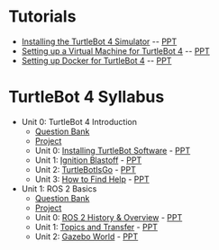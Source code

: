 # Tutorials

* [Installing the TurtleBot 4 Simulator](./tutorials/Tutorial-InstallingTheTurtlebotSimulator.md) -- [PPT](./tutorials/Tutorial-InstallingTheTurtlebotSimulator.ppt)
* [Setting up a Virtual Machine for TurtleBot 4](./tutorials/Tutorial-SettingUpAVirtualMachine.md) -- [PPT](./tutorials/Tutorial-SettingUpAVirtualMachine.ppt)
* [Setting up Docker for TurtleBot 4](./tutorials/Tutorial-TurtleBotAndDocker.md) -- [PPT](./tutorials/Tutorial-TurtleBotAndDocker.ppt)


# TurtleBot 4 Syllabus 

* Unit 0: TurtleBot 4 Introduction
	* [Question Bank](B)
	* [Project](A)
	* Unit 0: [Installing TurtleBot Software](./units/Unit00-TB4-Introduction/L00-InstallingSoftware/U00-L00-InstallingSoftware.md) - [PPT](./units/Unit00-TB4-Introduction/L00-InstallingSoftware/U00-L00-InstallingSoftware.ppt)
	* Unit 1: [Ignition Blastoff](./units/Unit00-TB4-Introduction/L01-IgnitionBlastoff/U00-L01-IgnitionBlastoff.md) - [PPT](./units/Unit00-TB4-Introduction/L01-IgnitionBlastoff/U00-L01-IgnitionBlastoff.ppt)
	* Unit 2: [TurtleBotIsGo](./units/Unit00-TB4-Introduction/L02-TurtleBotIsGo/U00-L02-TurtleBotIsGo.md) - [PPT](./units/Unit00-TB4-Introduction/L02-TurtleBotIsGo/U00-L02-TurtleBotIsGo.ppt)
	* Unit 3: [How to Find Help](./units/Unit00-TB4-Introduction/L03-HowToFindHelp/U00-L03-HowToFindHelp.md) - [PPT](./units/Unit00-TB4-Introduction/L03-HowToFindHelp/U00-L03-HowToFindHelp.ppt)
* Unit 1: ROS 2 Basics
	* [Question Bank](B)
	* [Project](A)
	* Unit 0: [ROS 2 History & Overview](./units/Unit01-ROS-2-Basics/L00-History-and-Overview/U01-L00-History-and-Overview.md) - [PPT](./units/Unit01-ROS-2-Basics/L00-History-and-Overview/U01-L00-History-and-Overview.ppt)
	* Unit 1: [Topics and Transfer](./units/Unit01-ROS-2-Basics/L01-Topics-and-Transfer/U01-L01-Topics-and-Transfer.md) - [PPT](./units/Unit01-ROS-2-Basics/L01-Topics-and-Transfer/U01-L01-Topics-and-Transfer.ppt)
	* Unit 2: [Gazebo World](./units/Unit01-ROS-2-Basics/L02-Gazebo-World/U01-L02-Empty-World.md) - [PPT](./units/Unit01-ROS-2-Basics/L02-Gazebo-World/U01-L02-Empty-World.ppt)
